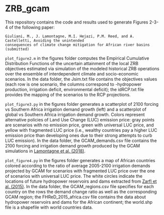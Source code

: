 # ZRB_gcam

This repository contains the code and results used to generate Figures 2-3-4 of the following paper:
```
Giuliani, M., J. Lamontagne, M.I. Hejazi, P.M. Reed, and A. Castelletti, Avoiding the unintended 
consequences of climate change mitigation for African river basins (submitted)
```

`plot_figure2.m` in the figures folder computes the Empirical Cumulative Distribution Functions of the uncertain attainment of the local ZRB objectives estimated via simulation of the modeled historical ZRB operations over the ensemble of interdependent climate and socio-economic scenarios. In the data folder, the Jsim.txt file contains the objectives values (each row is one scenario, the columns correspond to -hydropower production, irrigation deficit, environmental deficit); the idRCP.txt file provides the mapping of the scenarios to the RCP projections.

`plot_figure3.py` in the figures folder generates a scatterplot of 2100 forcing vs Southern Africa irrigation demand growth (left) and a scatterplot of global vs Southern Africa irrigation demand growth. Colors represent alternative policies of Land Use Change (LUC) emission price: gray points are scenarios with no emission price, green with universal LUC price, and yellow with fragmented LUC price (i.e., wealthy countries pay a higher LUC emission price than developing ones due to their strong attempts to curb LUC emission). In the data folder, the GCAM_demands.csv file contains the 2100 forcing and irrigation demand growth produced by the GCAM simulations in [Lamontagne et al. (2018)](https://agupubs.onlinelibrary.wiley.com/doi/full/10.1002/2017EF000701).

`plot_figure4.py` in the figures folder generates a map of African countries colored according to the ratio of average 2005-2100 irrigation demands projected by GCAM for scenarios with fragmented LUC price over the one of scenarios with universal LUC price. The white circles indicate the locations of future hydropower reservoirs and dams extracted from [Zarfl et al. (2015)](http://globaldamwatch.org/fhred/). In the data folder, the GCAM_regions.csv file specifies for each country on the rows the demand change ratio as well as the corresponding GCAM region; the FHReD_2015_africa.csv file contains the data about hydropower reservoirs and dams for the African continent; the world.shp file is a shapefile with world countries data.
